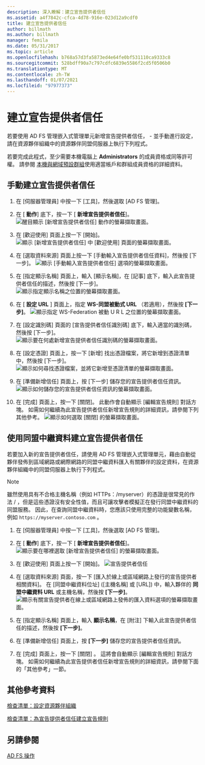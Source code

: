 ```yaml
---
description: 深入瞭解：建立宣告提供者信任
ms.assetid: a4f7842c-cfca-4d78-916e-023d12a9cdf0
title: 建立宣告提供者信任
author: billmath
ms.author: billmath
manager: femila
ms.date: 05/31/2017
ms.topic: article
ms.openlocfilehash: b768a57d3fa5873ed4e64fe0bf531110ca9333c8
ms.sourcegitcommit: 528bdff90a7c797cdfc6839e5586f2cd5f0506b0
ms.translationtype: MT
ms.contentlocale: zh-TW
ms.lasthandoff: 01/07/2021
ms.locfileid: "97977373"
---
```

# <a name="create-a-claims-provider-trust"></a>建立宣告提供者信任

若要使用 AD FS 管理嵌入式管理單元新增宣告提供者信任， \- 並手動進行設定，請在資源夥伴組織中的資源夥伴同盟伺服器上執行下列程式。

若要完成此程式，至少需要本機電腦上 **Administrators** 的成員資格或同等許可權。  請參閱 [本機與網域預設群組](https://go.microsoft.com/fwlink/?LinkId=83477)使用適當帳戶和群組成員資格的詳細資料。

## <a name="to-create-a-claims-provider-trust-manually"></a>手動建立宣告提供者信任

1.  在 [伺服器管理員] 中按一下 [工具]，然後選取 [AD FS 管理]。

2.  在 [ **動作**] 底下，按一下 [ **新增宣告提供者信任**]。
![醒目顯示 [新增宣告提供者信任] 動作的螢幕擷取畫面。](media/Create-a-Claims-Provider-Trust/addclaim1.PNG)

3.  在 [歡迎使用] 頁面上按一下 [開始]。
![顯示 [新增宣告提供者信任] 中 [歡迎使用] 頁面的螢幕擷取畫面。](media/Create-a-Claims-Provider-Trust/addclaim2.PNG)

4.  在 [選取資料來源] 頁面上按一下 [手動輸入宣告提供者信任資料]，然後按 [下一步]。
![顯示 [手動輸入宣告提供者信任] 選項的螢幕擷取畫面。](media/Create-a-Claims-Provider-Trust/addclaim3.PNG)

5.  在 [指定顯示名稱] 頁面上，輸入 [顯示名稱]，在 [記事] 底下，輸入此宣告提供者信任的描述，然後按 [下一步]。
![顯示指定顯示名稱之位置的螢幕擷取畫面。](media/Create-a-Claims-Provider-Trust/addclaim4.PNG)

6.  在 [ **設定 URL** ] 頁面上，指定 **WS-同盟被動式 URL** （若適用），然後按 **[下一步]**。
![顯示指定 WS-Federation 被動 U R L 之位置的螢幕擷取畫面。](media/Create-a-Claims-Provider-Trust/addclaim5.PNG)

8. 在 [設定識別碼] 頁面的 [宣告提供者信任識別碼] 底下，輸入適當的識別碼，然後按 [下一步]。
![顯示要在何處新增宣告提供者信任識別碼的螢幕擷取畫面。](media/Create-a-Claims-Provider-Trust/addclaim6.PNG)

9. 在 [設定憑證] 頁面上，按一下 [新增] 找出憑證檔案，將它新增到憑證清單中，然後按 [下一步]。
![顯示如何尋找憑證檔案，並將它新增至憑證清單的螢幕擷取畫面。](media/Create-a-Claims-Provider-Trust/addclaim7.PNG)

10. 在 [準備新增信任] 頁面上，按 [下一步] 儲存您的宣告提供者信任資訊。
![顯示如何儲存您的宣告提供者信任資訊的螢幕擷取畫面。](media/Create-a-Claims-Provider-Trust/addclaim8.PNG)

11. 在 [完成] 頁面上，按一下 [關閉]。 此動作會自動顯示 [編輯宣告規則] 對話方塊。 如需如何繼續為此宣告提供者信任新增宣告規則的詳細資訊，請參閱下列其他參考。
![顯示如何選取 [關閉] 的螢幕擷取畫面。](media/Create-a-Claims-Provider-Trust/addclaim9.PNG)

## <a name="to-create-a-claims-provider-trust-using-federation-metadata"></a>使用同盟中繼資料建立宣告提供者信任
若要加入新的宣告提供者信任，請使用 AD FS 管理嵌入式管理單元，藉由自動從夥伴發佈到區域網路或網際網路的同盟中繼資料匯入有關夥伴的設定資料，在資源夥伴組織中的同盟伺服器上執行下列程式。

>[!NOTE]
>雖然使用具有不合格主機名稱（例如 HTTPs：/myserver）的憑證是很常見的作法 \/ ，但是這些憑證沒有安全性值，而且可讓攻擊者模擬正在發行同盟中繼資料的同盟服務。 因此，在查詢同盟中繼資料時，您應該只使用完整的功能變數名稱，例如 `https://myserver.contoso.com` 。

1.  在 [伺服器管理員] 中按一下 [工具]，然後選取 [AD FS 管理]。

2.  在 [ **動作**] 底下，按一下 [ **新增宣告提供者信任**]。
![顯示要在哪裡選取 [新增宣告提供者信任] 的螢幕擷取畫面。](media/Create-a-Claims-Provider-Trust/addclaim1.PNG)

3.  在 [歡迎使用] 頁面上按一下 [開始]。
![宣告提供者信任](media/Create-a-Claims-Provider-Trust/addclaim2.PNG)

4.  在 [選取資料來源] 頁面，按一下 [匯入於線上或區域網路上發行的宣告提供者相關資料]。 在 [同盟中繼資料位址] ([主機名稱] 或 [URL]) 中，輸入夥伴的 **同盟中繼資料 URL** 或主機名稱，然後按 **[下一步]**。
![顯示有關宣告提供者在線上或區域網路上發佈的匯入資料選項的螢幕擷取畫面。](media/Create-a-Claims-Provider-Trust/addclaim10.PNG)

5.  在 [指定顯示名稱] 頁面上，輸入 **顯示名稱**，在 [附注] 下輸入此宣告提供者信任的描述，然後按 **[下一步]**。

6.  在 [準備新增信任] 頁面上，按 **[下一步]** 儲存您的宣告提供者信任資訊。

7.  在 [完成]  頁面上，按一下 [關閉] 。 這將會自動顯示 [編輯宣告規則] 對話方塊。 如需如何繼續為此宣告提供者信任新增宣告規則的詳細資訊，請參閱下面的「其他參考」一節。




## <a name="additional-references"></a>其他參考資料
[檢查清單：設定資源夥伴組織](../../ad-fs/deployment/Checklist--Configuring-the-Resource-Partner-Organization.md)

[檢查清單：為宣告提供者信任建立宣告規則](../../ad-fs/deployment/Checklist--Creating-Claim-Rules-for-a-Claims-Provider-Trust.md)

## <a name="see-also"></a>另請參閱
[AD FS 操作](../ad-fs-operations.md)

